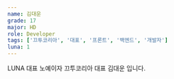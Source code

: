 ```yaml
---
name: 김대운
grade: 17
major: HD
role: Developer
tags: ['끄투코리아', '대표', '프론트', '백엔드', '개발자']
luna: 1
---
```

LUNA 대표 노예이자 끄투코리아 대표 김대운 입니다.